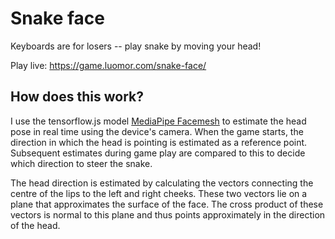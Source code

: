 # Snake face

Keyboards are for losers -- play snake by moving your head! 

Play live: <a href="https://game.luomor.com/snake-face/">https://game.luomor.com/snake-face/</a>

## How does this work?

I use the tensorflow.js model <a href="https://github.com/tensorflow/tfjs-models/tree/master/facemesh">MediaPipe Facemesh</a> to estimate the head pose in real time using the device's camera. When the game starts, the direction in which the head is pointing is estimated as a reference point. Subsequent estimates during game play are compared to this to decide which direction to steer the snake.

The head direction is estimated by calculating the vectors connecting
the centre of the lips to the left and right cheeks. These two vectors lie
on a plane that approximates the surface of the face. The cross product of these
vectors is normal to this plane and thus points approximately in the direction
of the head.
